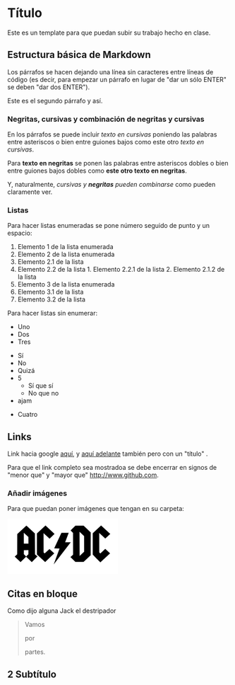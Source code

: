 # Título
Este es un template para que puedan subir su trabajo hecho en clase.
## Estructura básica de Markdown
Los párrafos se hacen dejando una línea sin caracteres entre líneas de código (es decir, para empezar un párrafo en lugar de "dar un sólo ENTER" se deben "dar dos ENTER").

Este es el segundo párrafo y así.

 
### Negritas, cursivas y combinación de negritas y cursivas

En los párrafos se puede incluir *texto en cursivas* poniendo las palabras entre asteriscos o bien entre guiones bajos como este otro _texto en cursivas_. 

Para **texto en negritas** se ponen las palabras entre asteriscos dobles o bien entre guiones bajos dobles como __este otro texto en negritas__.

Y, naturalmente, *cursivas y  **negritas** pueden combinarse* como pueden claramente ver.

### Listas

Para hacer listas enumeradas se pone número seguido de punto y un espacio: 

1. Elemento 1 de la lista enumerada
2. Elemento 2 de la lista enumerada
  1. Elemento 2.1 de la lista
  2. Elemento 2.2 de la lista
    1. Elemento 2.2.1 de la lista
    2. Elemento 2.1.2 de la lista
3. Elemento 3 de la lista enumerada
  1. Elemento 3.1 de la lista
  2. Elemento 3.2 de la lista
 
Para hacer listas sin enumerar:

* Uno
* Dos
* Tres
 - Sí
 - No
 - Quizá
 - 5
    - Sí que sí
    - No que no
 - ajam
* Cuatro

## Links
Link hacia google [aquí](https://www.google.com), y [aquí adelante](https://www.google.com "Google's Homepage") también pero con un "título" . 

Para que el link completo sea mostradoa se debe encerrar en signos de "menor que" y "mayor que" <http://www.github.com>.

### Añadir imágenes
Para que puedan poner imágenes que tengan en su carpeta:

![alt text](img/acdc.png "Letrero cuando se ubica el cursor encima.")

## Citas en bloque

Como dijo alguna Jack el destripador
> Vamos
>
> por
>
> partes.


## 2 Subtítulo
